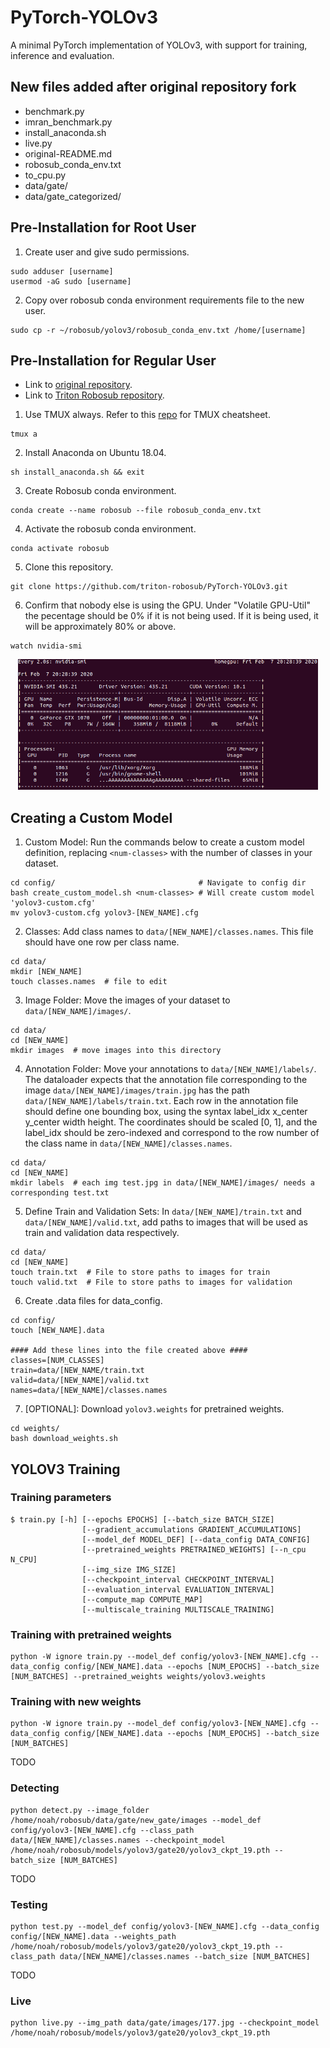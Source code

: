 # PyTorch-YOLOv3
A minimal PyTorch implementation of YOLOv3, with support for training, inference and evaluation.



## New files added after original repository fork
- benchmark.py
- imran_benchmark.py
- install_anaconda.sh
- live.py
- original-README.md
- robosub_conda_env.txt
- to_cpu.py
- data/gate/
- data/gate_categorized/



## Pre-Installation for Root User
1. Create user and give sudo permissions.
```
sudo adduser [username]
usermod -aG sudo [username]
```
2. Copy over robosub conda environment requirements file to the new user.
```
sudo cp -r ~/robosub/yolov3/robosub_conda_env.txt /home/[username]
```



## Pre-Installation for Regular User
- Link to [original repository](https://github.com/eriklindernoren/PyTorch-YOLOv3.git).
- Link to [Triton Robosub repository](https://github.com/triton-robosub/PyTorch-YOLOv3).
1. Use TMUX always. Refer to this [repo](https://gist.github.com/MohamedAlaa/2961058) for TMUX cheatsheet.
```
tmux a
```
2. Install Anaconda on Ubuntu 18.04.
```
sh install_anaconda.sh && exit
```
3. Create Robosub conda environment.
```
conda create --name robosub --file robosub_conda_env.txt
```
4. Activate the robosub conda environment.
```
conda activate robosub
```
5. Clone this repository.
```
git clone https://github.com/triton-robosub/PyTorch-YOLOv3.git
```
6. Confirm that nobody else is using the GPU. Under "Volatile GPU-Util" the pecentage should be 0% if it is not being used. If it is being used, it will be approximately 80% or above.
```
watch nvidia-smi
```
<p align="center"><img src="assets/GPU-output.png" width="480"\></p>



## Creating a Custom Model
1. Custom Model: Run the commands below to create a custom model definition, replacing `<num-classes>` with the number of classes in your dataset.
```
cd config/                                # Navigate to config dir
bash create_custom_model.sh <num-classes> # Will create custom model 'yolov3-custom.cfg'
mv yolov3-custom.cfg yolov3-[NEW_NAME].cfg
```
2. Classes: Add class names to `data/[NEW_NAME]/classes.names`. This file should have one row per class name.
```
cd data/
mkdir [NEW_NAME]
touch classes.names  # file to edit
```
3. Image Folder: Move the images of your dataset to `data/[NEW_NAME]/images/`.
```
cd data/
cd [NEW_NAME]
mkdir images  # move images into this directory
```
4. Annotation Folder: Move your annotations to `data/[NEW_NAME]/labels/`. The dataloader expects that the annotation file corresponding to the image `data/[NEW_NAME]/images/train.jpg` has the path `data/[NEW_NAME]/labels/train.txt`. Each row in the annotation file should define one bounding box, using the syntax label_idx x_center y_center width height. The coordinates should be scaled [0, 1], and the label_idx should be zero-indexed and correspond to the row number of the class name in `data/[NEW_NAME]/classes.names`.
```
cd data/
cd [NEW_NAME]
mkdir labels  # each img test.jpg in data/[NEW_NAME]/images/ needs a corresponding test.txt
```
5. Define Train and Validation Sets: In `data/[NEW_NAME]/train.txt` and `data/[NEW_NAME]/valid.txt`, add paths to images that will be used as train and validation data respectively.
```
cd data/
cd [NEW_NAME]
touch train.txt  # File to store paths to images for train
touch valid.txt  # File to store paths to images for validation
```
6. Create .data files for data_config.
```
cd config/
touch [NEW_NAME].data

#### Add these lines into the file created above ####
classes=[NUM_CLASSES]
train=data/[NEW_NAME/train.txt
valid=data/[NEW_NAME]/valid.txt
names=data/[NEW_NAME]/classes.names
```
7. [OPTIONAL]: Download `yolov3.weights` for pretrained weights.
```
cd weights/
bash download_weights.sh
```



## YOLOV3 Training
### Training parameters
```
$ train.py [-h] [--epochs EPOCHS] [--batch_size BATCH_SIZE]
                [--gradient_accumulations GRADIENT_ACCUMULATIONS]
                [--model_def MODEL_DEF] [--data_config DATA_CONFIG]
                [--pretrained_weights PRETRAINED_WEIGHTS] [--n_cpu N_CPU]
                [--img_size IMG_SIZE]
                [--checkpoint_interval CHECKPOINT_INTERVAL]
                [--evaluation_interval EVALUATION_INTERVAL]
                [--compute_map COMPUTE_MAP]
                [--multiscale_training MULTISCALE_TRAINING]
```

### Training with pretrained weights
```
python -W ignore train.py --model_def config/yolov3-[NEW_NAME].cfg --data_config config/[NEW_NAME].data --epochs [NUM_EPOCHS] --batch_size [NUM_BATCHES] --pretrained_weights weights/yolov3.weights
```

### Training with new weights
```
python -W ignore train.py --model_def config/yolov3-[NEW_NAME].cfg --data_config config/[NEW_NAME].data --epochs [NUM_EPOCHS] --batch_size [NUM_BATCHES]
```

TODO
### Detecting
```
python detect.py --image_folder /home/noah/robosub/data/gate/new_gate/images --model_def config/yolov3-[NEW_NAME].cfg --class_path data/[NEW_NAME]/classes.names --checkpoint_model /home/noah/robosub/models/yolov3/gate20/yolov3_ckpt_19.pth --batch_size [NUM_BATCHES]
```

TODO
### Testing
```
python test.py --model_def config/yolov3-[NEW_NAME].cfg --data_config config/[NEW_NAME].data --weights_path /home/noah/robosub/models/yolov3/gate20/yolov3_ckpt_19.pth --class_path data/[NEW_NAME]/classes.names --batch_size [NUM_BATCHES]
```

TODO
### Live
```
python live.py --img_path data/gate/images/177.jpg --checkpoint_model /home/noah/robosub/models/yolov3/gate20/yolov3_ckpt_19.pth
```

